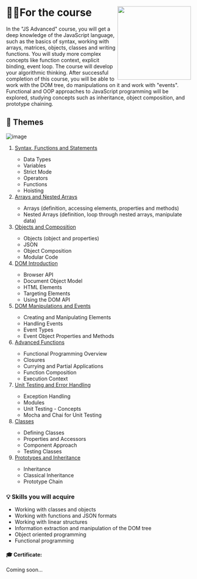 # 👨‍🎓For the course  <a href="https://softuni.bg/about"><img src="https://user-images.githubusercontent.com/106147027/181109879-4529ad22-8d25-49fe-b28b-0d8bc808c5a4.jpg" align="right" width="200" height="200"></a>

In the "JS Advanced" course, you will get a deep knowledge of the JavaScript language, such as the basics of syntax, working with arrays, matrices, objects, classes and writing functions. You will study more complex concepts like function context, explicit binding, event loop. The course will develop your algorithmic thinking. After successful completion of this course, you will be able to work with the DOM tree, do manipulations on it and work with "events". Functional and OOP approaches to JavaScript programming will be explored, studying concepts such as inheritance, object composition, and prototype chaining. 
## 📑 Themes

![image](https://user-images.githubusercontent.com/106147027/196214072-be91cad4-96fb-403d-9a2e-77a4e26ee05e.png)

<ol>
  <li><a href="https://softuni.bg/trainings/3846/js-advanced-september-2022#lesson-44759">Syntax, Functions and Statements<a/>
  <ul>
    <li>Data Types
    <li>Variables
    <li>Strict Mode
    <li>Operators
    <li>Functions
    <li>Hoisting
   </ul> 
  <li><a href="https://softuni.bg/trainings/3846/js-advanced-september-2022#lesson-44761">Arrays and Nested Arrays<a/>
  <ul>
    <li>Arrays (definition, accessing elements, properties and methods)
    <li>Nested Arrays (definition, loop through nested arrays, manipulate data) 
   </ul> 
  <li><a href="https://softuni.bg/trainings/3846/js-advanced-september-2022#lesson-44763">Objects and Composition<a/>
  <ul>
    <li>Objects (object and properties)
    <li>JSON
    <li>Object Composition
    <li>Modular Code 
   </ul> 
  <li><a href="https://softuni.bg/trainings/3846/js-advanced-september-2022#lesson-44765">DOM Introduction<a/>
  <ul>
    <li>Browser API
    <li>Document Object Model
    <li>HTML Elements
    <li>Targeting Elements
    <li>Using the DOM API
   </ul> 
  <li><a href="https://softuni.bg/trainings/3846/js-advanced-september-2022#lesson-44767">DOM Manipulations and Events<a/>
  <ul>
    <li>Creating and Manipulating Elements
    <li>Handling Events
    <li>Event Types
    <li>Event Object Properties and Methods
   </ul> 
  <li><a href="https://softuni.bg/trainings/3846/js-advanced-september-2022#lesson-44769">Advanced Functions<a/>
  <ul>
    <li>Functional Programming Overview
    <li>Closures
    <li>Currying and Partial Applications
    <li>Function Composition
    <li>Execution Context 
   </ul> 
     <li><a href="https://softuni.bg/trainings/3846/js-advanced-september-2022#lesson-44771">Unit Testing and Error Handling<a/>
  <ul>
    <li>Exception Handling
    <li>Modules 
    <li>Unit Testing - Concepts
    <li>Mocha and Chai for Unit Testing 
   </ul> 
  <li><a href="https://softuni.bg/trainings/3846/js-advanced-september-2022#lesson-44773">Classes<a/>
  <ul>
    <li>Defining Classes
    <li>Properties and Accessors
    <li>Component Approach
    <li>Testing Classes
   </ul> 
  <li><a href="https://softuni.bg/trainings/3846/js-advanced-september-2022#lesson-44775">Prototypes and Inheritance<a/>
  <ul>
    <li>Inheritance
    <li>Classical Inheritance
    <li>Prototype Chain 
</ol> 

### 💡 Skills you will acquire

<ul>
  <li>Working with classes and objects
  <li>Working with functions and JSON formats
  <li>Working with linear structures
  <li>Information extraction and manipulation of the DOM tree
  <li>Object oriented programming
  <li>Functional programming
</ul>  

#### 🎓 Certificate:  
    
Coming soon...
